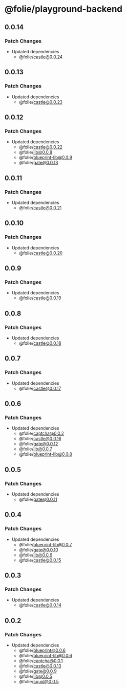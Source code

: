 # @folie/playground-backend

## 0.0.14

### Patch Changes

- Updated dependencies
  - @folie/castle@0.0.24

## 0.0.13

### Patch Changes

- Updated dependencies
  - @folie/castle@0.0.23

## 0.0.12

### Patch Changes

- Updated dependencies
  - @folie/castle@0.0.22
  - @folie/lib@0.0.8
  - @folie/blueprint-lib@0.0.9
  - @folie/gate@0.0.13

## 0.0.11

### Patch Changes

- Updated dependencies
  - @folie/castle@0.0.21

## 0.0.10

### Patch Changes

- Updated dependencies
  - @folie/castle@0.0.20

## 0.0.9

### Patch Changes

- Updated dependencies
  - @folie/castle@0.0.19

## 0.0.8

### Patch Changes

- Updated dependencies
  - @folie/castle@0.0.18

## 0.0.7

### Patch Changes

- Updated dependencies
  - @folie/castle@0.0.17

## 0.0.6

### Patch Changes

- Updated dependencies
  - @folie/captcha@0.0.2
  - @folie/castle@0.0.16
  - @folie/gate@0.0.12
  - @folie/lib@0.0.7
  - @folie/blueprint-lib@0.0.8

## 0.0.5

### Patch Changes

- Updated dependencies
  - @folie/gate@0.0.11

## 0.0.4

### Patch Changes

- Updated dependencies
  - @folie/blueprint-lib@0.0.7
  - @folie/gate@0.0.10
  - @folie/lib@0.0.6
  - @folie/castle@0.0.15

## 0.0.3

### Patch Changes

- Updated dependencies
  - @folie/castle@0.0.14

## 0.0.2

### Patch Changes

- Updated dependencies
  - @folie/blueprint@0.0.6
  - @folie/blueprint-lib@0.0.6
  - @folie/captcha@0.0.1
  - @folie/castle@0.0.13
  - @folie/gate@0.0.9
  - @folie/lib@0.0.5
  - @folie/squid@0.0.5

